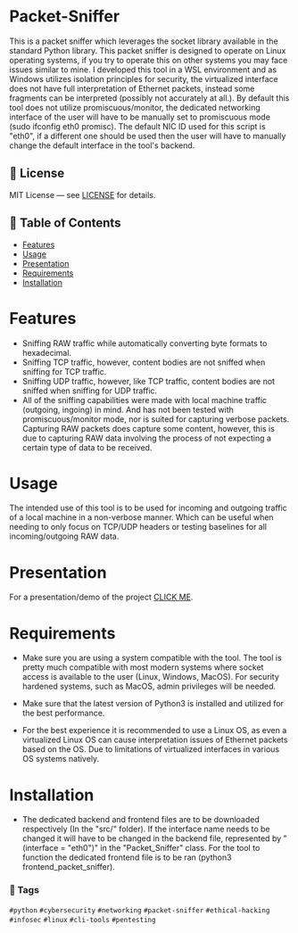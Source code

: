 # Packet-Sniffer

This is a packet sniffer which leverages the socket library available in the standard Python library. This packet sniffer is designed to operate on Linux operating systems, if you try to operate this on other systems you may face issues similar to mine. I developed this tool in a WSL environment and as Windows utilizes isolation principles for security, the virtualized interface does not have full interpretation of Ethernet packets, instead some fragments can be interpreted (possibly not accurately at all.). By default this tool does not utilize promiscuous/monitor, the dedicated networking interface of the user will have to be manually set to promiscuous mode (sudo ifconfig eth0 promisc). The default NIC ID used for this script is "eth0", if a different one should be used then the user will have to manually change the default interface in the tool's backend. 


## 📄 License

MIT License — see [LICENSE](LICENSE) for details.


## 📜 Table of Contents

- [Features](#Features)
- [Usage](#Usage)
- [Presentation](#Presentation)
- [Requirements](#Requirements)
- [Installation](#Installation)


# Features 

- Sniffing RAW traffic while automatically converting byte formats to hexadecimal.
- Sniffing TCP traffic, however, content bodies are not sniffed when sniffing for TCP traffic.
- Sniffing UDP traffic, however, like TCP traffic, content bodies are not sniffed when sniffing for UDP traffic.
- All of the sniffing capabilities were made with local machine traffic (outgoing, ingoing) in mind. And has not been tested with promiscuous/monitor mode, nor is suited for capturing verbose packets. Capturing RAW packets does capture some content, however, this is due to capturing RAW data involving the process of not expecting a certain type of data to be received.


# Usage 

The intended use of this tool is to be used for incoming and outgoing traffic of a local machine in a non-verbose manner. Which can be useful when needing to only focus on TCP/UDP headers or testing baselines for all incoming/outgoing RAW data.


# Presentation

For a presentation/demo of the project [CLICK ME](https://onedrive.live.com/:p:/g/personal/8D3E98D829540707/EaFIBRELXh9JvErrBB0qjT0BXtqbTNiD_4eelAuKZDkHoA?resid=8D3E98D829540707!s110548a15e0b491fbc4aeb041d2a8d3d&ithint=file%2Cpptx&e=pwUwL7&migratedtospo=true&redeem=aHR0cHM6Ly8xZHJ2Lm1zL3AvYy84ZDNlOThkODI5NTQwNzA3L0VhRklCUkVMWGg5SnZFcnJCQjBxalQwQlh0cWJUTmlEXzRlZWxBdUtaRGtIb0E_ZT1wd1V3TDc).


# Requirements

- Make sure you are using a system compatible with the tool. The tool is pretty much compatible with most modern systems where socket access is available to the user (Linux, Windows, MacOS). For security hardened systems, such as MacOS, admin privileges will be needed.

- Make sure that the latest version of Python3 is installed and utilized for the best performance.

- For the best experience it is recommended to use a Linux OS, as even a virtualized Linux OS can cause interpretation issues of Ethernet packets based on the OS. Due to limitations of virtualized interfaces in various OS systems natively.


# Installation

- The dedicated backend and frontend files are to be downloaded respectively (In the "src/" folder). If the interface name needs to be changed it will have to be changed in the backend file, represented by "(interface = "eth0")" in the "Packet_Sniffer" class. For the tool to function the dedicated frontend file is to be ran (python3 frontend_packet_sniffer).


### 🔖 Tags

`#python` `#cybersecurity` `#networking` `#packet-sniffer` `#ethical-hacking` `#infosec` `#linux` `#cli-tools` `#pentesting`
